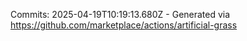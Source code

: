Commits: 2025-04-19T10:19:13.680Z - Generated via https://github.com/marketplace/actions/artificial-grass
<br>
